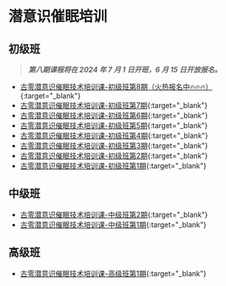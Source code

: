 # 潜意识催眠培训

## 初级班

> **_第八期课程将在 2024 年 7 月 1 日开班，6 月 15 日开放报名。_**

*  [古零潜意识催眠技术培训课-初级班第8期（火热报名中🔥🔥🔥）](https://m.qlchat.com/wechat/page/channel-intro?channelId=2000022322750024){:target="_blank"}
*  [古零潜意识催眠技术培训课-初级班第7期](https://m.qlchat.com/wechat/page/channel-intro?channelId=2000021732120864){:target="_blank"}
*  [古零潜意识催眠技术培训课-初级班第6期](https://m.qlchat.com/wechat/page/channel-intro?channelId=2000020812008349){:target="_blank"}
*  [古零潜意识催眠技术培训课-初级班第5期](https://m.qlchat.com/wechat/page/channel-intro?channelId=2000020418610851){:target="_blank"}
*  [古零潜意识催眠技术培训课-初级班第4期](https://m.qlchat.com/wechat/page/channel-intro?channelId=2000019775897739){:target="_blank"}
*  [古零潜意识催眠技术培训课-初级班第3期](https://m.qlchat.com/wechat/page/channel-intro?channelId=2000019437828893){:target="_blank"}
*  [古零潜意识催眠技术培训课-初级班第2期](https://m.qlchat.com/wechat/page/channel-intro?channelId=2000019068197627){:target="_blank"}
*  [古零潜意识催眠技术培训课-初级班第1期](https://m.qlchat.com/wechat/page/channel-intro?channelId=2000018417305547){:target="_blank"}

## 中级班

*  [古零潜意识催眠技术培训课-中级班第2期](https://m.qlchat.com/wechat/page/channel-intro?channelId=2000021465076816){:target="_blank"}
*  [古零潜意识催眠技术培训课-中级班第1期](https://m.qlchat.com/wechat/page/channel-intro?channelId=2000020155524258){:target="_blank"}

## 高级班

* [古零潜意识催眠技术培训课-高级班第1期](https://m.qlchat.com/wechat/page/channel-intro?channelId=2000022094665726){:target="_blank"}